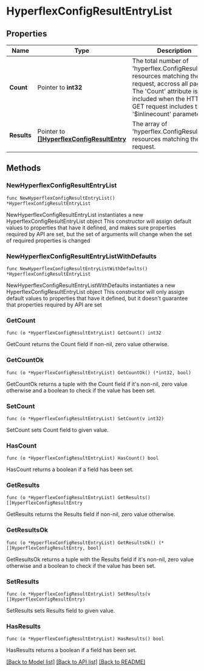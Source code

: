 # HyperflexConfigResultEntryList

## Properties

Name | Type | Description | Notes
------------ | ------------- | ------------- | -------------
**Count** | Pointer to **int32** | The total number of &#39;hyperflex.ConfigResultEntry&#39; resources matching the request, accross all pages. The &#39;Count&#39; attribute is included when the HTTP GET request includes the &#39;$inlinecount&#39; parameter. | [optional] 
**Results** | Pointer to [**[]HyperflexConfigResultEntry**](hyperflex.ConfigResultEntry.md) | The array of &#39;hyperflex.ConfigResultEntry&#39; resources matching the request. | [optional] 

## Methods

### NewHyperflexConfigResultEntryList

`func NewHyperflexConfigResultEntryList() *HyperflexConfigResultEntryList`

NewHyperflexConfigResultEntryList instantiates a new HyperflexConfigResultEntryList object
This constructor will assign default values to properties that have it defined,
and makes sure properties required by API are set, but the set of arguments
will change when the set of required properties is changed

### NewHyperflexConfigResultEntryListWithDefaults

`func NewHyperflexConfigResultEntryListWithDefaults() *HyperflexConfigResultEntryList`

NewHyperflexConfigResultEntryListWithDefaults instantiates a new HyperflexConfigResultEntryList object
This constructor will only assign default values to properties that have it defined,
but it doesn't guarantee that properties required by API are set

### GetCount

`func (o *HyperflexConfigResultEntryList) GetCount() int32`

GetCount returns the Count field if non-nil, zero value otherwise.

### GetCountOk

`func (o *HyperflexConfigResultEntryList) GetCountOk() (*int32, bool)`

GetCountOk returns a tuple with the Count field if it's non-nil, zero value otherwise
and a boolean to check if the value has been set.

### SetCount

`func (o *HyperflexConfigResultEntryList) SetCount(v int32)`

SetCount sets Count field to given value.

### HasCount

`func (o *HyperflexConfigResultEntryList) HasCount() bool`

HasCount returns a boolean if a field has been set.

### GetResults

`func (o *HyperflexConfigResultEntryList) GetResults() []HyperflexConfigResultEntry`

GetResults returns the Results field if non-nil, zero value otherwise.

### GetResultsOk

`func (o *HyperflexConfigResultEntryList) GetResultsOk() (*[]HyperflexConfigResultEntry, bool)`

GetResultsOk returns a tuple with the Results field if it's non-nil, zero value otherwise
and a boolean to check if the value has been set.

### SetResults

`func (o *HyperflexConfigResultEntryList) SetResults(v []HyperflexConfigResultEntry)`

SetResults sets Results field to given value.

### HasResults

`func (o *HyperflexConfigResultEntryList) HasResults() bool`

HasResults returns a boolean if a field has been set.


[[Back to Model list]](../README.md#documentation-for-models) [[Back to API list]](../README.md#documentation-for-api-endpoints) [[Back to README]](../README.md)


